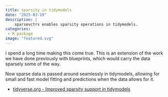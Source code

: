 ```yaml
---
title: sparsity in tidymodels
date: "2025-03-19"
description: |
    sparsevctrs enables sparsity operations in tidymodels.
categories:
 - R package
image: "featured.svg"
---
```


I spend a long time making this come true. This is an extension of the work we have done previously with blueprints, which would carry the data sparsely some of the way.

Now sparse data is passed around seamlessly in tidymodels, allowing for small and fast model fitting and predictions when the data allows for it.

- [tidyverse.org - Improved sparsity support in tidymodels](https://www.tidyverse.org/blog/2025/03/tidymodels-sparsity/)
